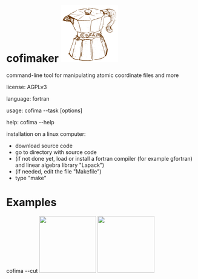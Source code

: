 # cofimaker <img src="cofimaker.svg" width="150" height="150"/>
command-line tool for manipulating atomic coordinate files and more

license: AGPLv3

language: fortran

usage: cofima --task [options]

help: cofima --help

installation on  a linux computer:
- download source code
- go to directory with source code
- (if not done yet, load or install a fortran compiler (for example gfortran) and linear algebra library "Lapack") 
- (if needed, edit the file "Makefile")
- type "make"

# Examples
cofima --cut <img src="https://github.com/skoerbel/misc/blob/main/CZTSe_15fu.svg" width="150" height="150"/> <img src="https://github.com/skoerbel/misc/blob/main/HYDR.ZnO.svg" width="150" height="150"/>

